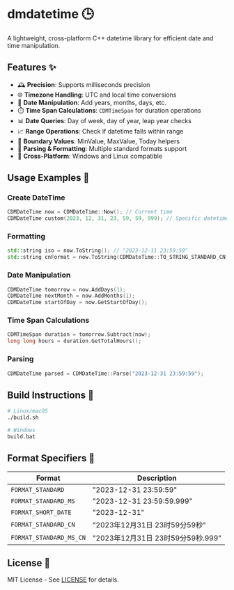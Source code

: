 # dmdatetime 🕒

A lightweight, cross-platform C++ datetime library for efficient date and time manipulation.

## Features ✨
- 🕰️ **Precision**: Supports milliseconds precision
- 🌐 **Timezone Handling**: UTC and local time conversions
- 📅 **Date Manipulation**: Add years, months, days, etc.
- ⏱️ **Time Span Calculations**: `CDMTimeSpan` for duration operations
- 📊 **Date Queries**: Day of week, day of year, leap year checks
- 📈 **Range Operations**: Check if datetime falls within range
- 🧪 **Boundary Values**: MinValue, MaxValue, Today helpers
- 🔄 **Parsing & Formatting**: Multiple standard formats support
- 🧩 **Cross-Platform**: Windows and Linux compatible

## Usage Examples 🚀

### Create DateTime
```cpp
CDMDateTime now = CDMDateTime::Now(); // Current time
CDMDateTime custom(2023, 12, 31, 23, 59, 59, 999); // Specific datetime
```

### Formatting
```cpp
std::string iso = now.ToString(); // "2023-12-31 23:59:59"
std::string cnFormat = now.ToString(CDMDateTime::TO_STRING_STANDARD_CN);
```

### Date Manipulation
```cpp
CDMDateTime tomorrow = now.AddDays(1);
CDMDateTime nextMonth = now.AddMonths(1);
CDMDateTime startOfDay = now.GetStartOfDay();
```

### Time Span Calculations
```cpp
CDMTimeSpan duration = tomorrow.Subtract(now);
long long hours = duration.GetTotalHours();
```

### Parsing
```cpp
CDMDateTime parsed = CDMDateTime::Parse("2023-12-31 23:59:59");
```

## Build Instructions 🔧
```bash
# Linux/macOS
./build.sh

# Windows
build.bat
```

## Format Specifiers 🧾
| Format | Description |
|--------|-------------|
| `FORMAT_STANDARD` | "2023-12-31 23:59:59" |
| `FORMAT_STANDARD_MS` | "2023-12-31 23:59:59.999" |
| `FORMAT_SHORT_DATE` | "2023-12-31" |
| `FORMAT_STANDARD_CN` | "2023年12月31日 23时59分59秒" |
| `FORMAT_STANDARD_MS_CN` | "2023年12月31日 23时59分59秒.999" |

## License 📄
MIT License - See [LICENSE](LICENSE) for details.
